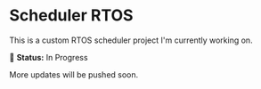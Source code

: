 # Scheduler RTOS

This is a custom RTOS scheduler project I'm currently working on.

🚧 **Status:** In Progress

More updates will be pushed soon.
